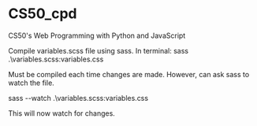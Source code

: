 # CS50_cpd
CS50's Web Programming with Python and JavaScript


Compile variables.scss file using sass. In terminal:
sass .\variables.scss:variables.css

Must be compiled each time changes are made. However, can ask sass to watch the file.

sass --watch .\variables.scss:variables.css

This will now watch for changes.
